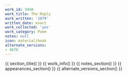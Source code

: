 ```yaml
---
work_id: 3448
work_title: The Reply
work_written: '1979'
written_date: exact
work_collected: 'yes'
work_category: Poem
notes: null
icon: material/book
alternate_versions:
- 4676
---
```


{{ section_title() }}
{{ work_info() }}
{{ notes_section() }}
{{ appearances_section() }}
{{ alternate_versions_section() }}